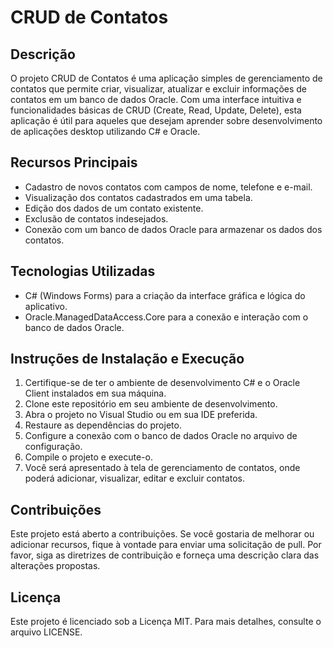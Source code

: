 # CRUD de Contatos

## Descrição
O projeto CRUD de Contatos é uma aplicação simples de gerenciamento de contatos que permite criar, visualizar, atualizar e excluir informações de contatos em um banco de dados Oracle. Com uma interface intuitiva e funcionalidades básicas de CRUD (Create, Read, Update, Delete), esta aplicação é útil para aqueles que desejam aprender sobre desenvolvimento de aplicações desktop utilizando C# e Oracle.

## Recursos Principais
- Cadastro de novos contatos com campos de nome, telefone e e-mail.
- Visualização dos contatos cadastrados em uma tabela.
- Edição dos dados de um contato existente.
- Exclusão de contatos indesejados.
- Conexão com um banco de dados Oracle para armazenar os dados dos contatos.

## Tecnologias Utilizadas
- C# (Windows Forms) para a criação da interface gráfica e lógica do aplicativo.
- Oracle.ManagedDataAccess.Core para a conexão e interação com o banco de dados Oracle.

## Instruções de Instalação e Execução
1. Certifique-se de ter o ambiente de desenvolvimento C# e o Oracle Client instalados em sua máquina.
2. Clone este repositório em seu ambiente de desenvolvimento.
3. Abra o projeto no Visual Studio ou em sua IDE preferida.
4. Restaure as dependências do projeto.
5. Configure a conexão com o banco de dados Oracle no arquivo de configuração.
6. Compile o projeto e execute-o.
7. Você será apresentado à tela de gerenciamento de contatos, onde poderá adicionar, visualizar, editar e excluir contatos.

## Contribuições
Este projeto está aberto a contribuições. Se você gostaria de melhorar ou adicionar recursos, fique à vontade para enviar uma solicitação de pull. Por favor, siga as diretrizes de contribuição e forneça uma descrição clara das alterações propostas.

## Licença
Este projeto é licenciado sob a Licença MIT. Para mais detalhes, consulte o arquivo LICENSE.
